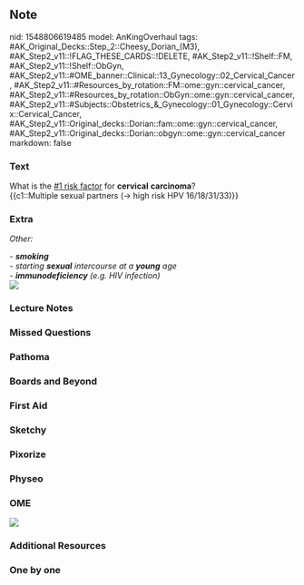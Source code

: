 ## Note
nid: 1548806619485
model: AnKingOverhaul
tags: #AK_Original_Decks::Step_2::Cheesy_Dorian_(M3), #AK_Step2_v11::!FLAG_THESE_CARDS::!DELETE, #AK_Step2_v11::!Shelf::FM, #AK_Step2_v11::!Shelf::ObGyn, #AK_Step2_v11::#OME_banner::Clinical::13_Gynecology::02_Cervical_Cancer, #AK_Step2_v11::#Resources_by_rotation::FM::ome::gyn::cervical_cancer, #AK_Step2_v11::#Resources_by_rotation::ObGyn::ome::gyn::cervical_cancer, #AK_Step2_v11::#Subjects::Obstetrics_&_Gynecology::01_Gynecology::Cervix::Cervical_Cancer, #AK_Step2_v11::Original_decks::Dorian::fam::ome::gyn::cervical_cancer, #AK_Step2_v11::Original_decks::Dorian::obgyn::ome::gyn::cervical_cancer
markdown: false

### Text
<div>
  What is the <u>#1 risk factor</u> for <b>cervical</b>
  <b>carcinoma</b>?
</div>
<div>
  {{c1::Multiple sexual partners (→ high risk HPV 16/18/31/33)}}
</div>

### Extra
<i>Other:</i>
<div>
  <div>
    <i>- <b>smoking</b></i>
  </div>
  <div>
    <i>- starting <b>sexual</b> intercourse at a <b>young</b>
    age</i>
  </div>
  <div>
    <i>- <b>immunodeficiency</b> (e.g. HIV infection)</i>
  </div>
  <div><img src=
  "Screen%20Shot%202017-03-01%20at%206.05.14%20PM.jpg"></div>
</div>

### Lecture Notes


### Missed Questions


### Pathoma


### Boards and Beyond


### First Aid


### Sketchy


### Pixorize


### Physeo


### OME
<div class="ome-widget">
  <a href=
  "https://onlinemeded.org/spa/gynecology/cervical-cancer/acquire?ref=anki">
  <img src="_OME_AnkiFlashcards_Lesson_4.png"></a>
</div>

### Additional Resources


### One by one

